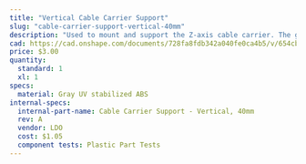 ```yaml
---
title: "Vertical Cable Carrier Support"
slug: "cable-carrier-support-vertical-40mm"
description: "Used to mount and support the Z-axis cable carrier. The gusset also functions as an area for the Z-axis motor and encoder cables to be routed through."
cad: https://cad.onshape.com/documents/728fa8fdb342a040fe0ca4b5/v/654cb04fafc6eede48f8c04d/e/2b103973296600daab2b6486
price: $3.00
quantity:
  standard: 1
  xl: 1
specs:
  material: Gray UV stabilized ABS
internal-specs:
  internal-part-name: Cable Carrier Support - Vertical, 40mm
  rev: A
  vendor: LDO
  cost: $1.05
  component tests: Plastic Part Tests
---
```

